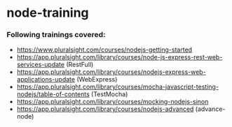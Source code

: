 # node-training
### Following trainings covered:

- https://www.pluralsight.com/courses/nodejs-getting-started
- https://app.pluralsight.com/library/courses/node-js-express-rest-web-services-update (RestFull)
- https://app.pluralsight.com/library/courses/nodejs-express-web-applications-update (WebExpress)
- https://app.pluralsight.com/library/courses/mocha-javascript-testing-nodejs/table-of-contents (TestMocha)
- https://app.pluralsight.com/library/courses/mocking-nodejs-sinon
- https://app.pluralsight.com/library/courses/nodejs-advanced (advance-node)
